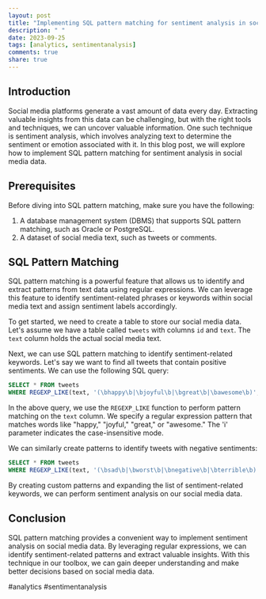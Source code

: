 ```yaml
---
layout: post
title: "Implementing SQL pattern matching for sentiment analysis in social media data"
description: " "
date: 2023-09-25
tags: [analytics, sentimentanalysis]
comments: true
share: true
---
```


## Introduction
Social media platforms generate a vast amount of data every day. Extracting valuable insights from this data can be challenging, but with the right tools and techniques, we can uncover valuable information. One such technique is sentiment analysis, which involves analyzing text to determine the sentiment or emotion associated with it. In this blog post, we will explore how to implement SQL pattern matching for sentiment analysis in social media data.

## Prerequisites
Before diving into SQL pattern matching, make sure you have the following:

1. A database management system (DBMS) that supports SQL pattern matching, such as Oracle or PostgreSQL.
2. A dataset of social media text, such as tweets or comments.

## SQL Pattern Matching
SQL pattern matching is a powerful feature that allows us to identify and extract patterns from text data using regular expressions. We can leverage this feature to identify sentiment-related phrases or keywords within social media text and assign sentiment labels accordingly.

To get started, we need to create a table to store our social media data. Let's assume we have a table called `tweets` with columns `id` and `text`. The `text` column holds the actual social media text.

Next, we can use SQL pattern matching to identify sentiment-related keywords. Let's say we want to find all tweets that contain positive sentiments. We can use the following SQL query:

```sql
SELECT * FROM tweets
WHERE REGEXP_LIKE(text, '(\bhappy\b|\bjoyful\b|\bgreat\b|\bawesome\b)', 'i');
```

In the above query, we use the `REGEXP_LIKE` function to perform pattern matching on the `text` column. We specify a regular expression pattern that matches words like "happy," "joyful," "great," or "awesome." The 'i' parameter indicates the case-insensitive mode.

We can similarly create patterns to identify tweets with negative sentiments:

```sql
SELECT * FROM tweets
WHERE REGEXP_LIKE(text, '(\bsad\b|\bworst\b|\bnegative\b|\bterrible\b)', 'i');
```

By creating custom patterns and expanding the list of sentiment-related keywords, we can perform sentiment analysis on our social media data.

## Conclusion
SQL pattern matching provides a convenient way to implement sentiment analysis on social media data. By leveraging regular expressions, we can identify sentiment-related patterns and extract valuable insights. With this technique in our toolbox, we can gain deeper understanding and make better decisions based on social media data.

#analytics #sentimentanalysis